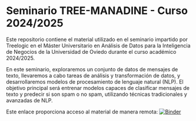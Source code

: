 # Seminario TREE-MANADINE - Curso 2024/2025
Este repositorio contiene el material utilizado en el seminario impartido por Treelogic en el Máster Universitario en Análisis de Datos para la Inteligencia de Negocios de la Universidad de Oviedo durante el curso académico 2024/2025.

En este seminario, exploraremos un conjunto de datos de mensajes de texto, llevaremos a cabo tareas de análisis y transformación de datos, y desarrollaremos modelos de procesamiento de lenguaje natural (NLP). El objetivo principal será entrenar modelos capaces de clasificar mensajes de texto y predecir si son spam o no spam, utilizando técnicas tradicionales y avanzadas de NLP.

Este enlace proporciona acceso al material de manera remota: [![Binder](https://mybinder.org/badge_logo.svg)](https://mybinder.org/v2/gh/Vins16/seminario-manadine-spam-detection/HEAD)
